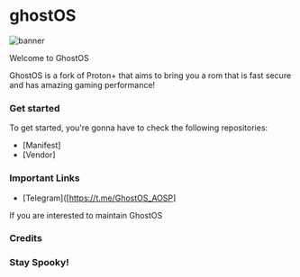 # ghostOS

![banner](https://i.imgur.com/WAnCTr9.png)

Welcome to GhostOS 

GhostOS is a fork of Proton+ that aims to bring you a rom that is fast secure and has amazing gaming performance!

### Get started 

To get started, you're gonna have to check the following repositories:

- [Manifest]
- [Vendor]

### Important Links

- [Telegram]([https://t.me/GhostOS_AOSP]

If you are interested to maintain GhostOS

### Credits

### Stay Spooky!
